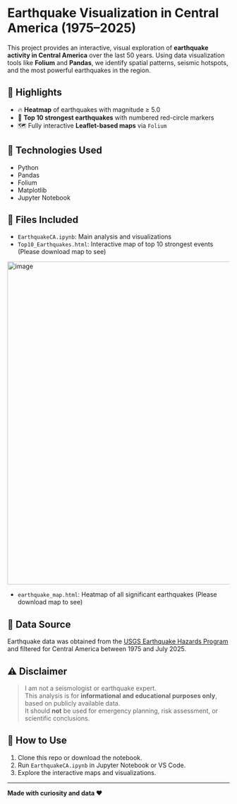 # Earthquake Visualization in Central America (1975–2025)

This project provides an interactive, visual exploration of **earthquake activity in Central America** over the last 50 years. Using data visualization tools like **Folium** and **Pandas**, we identify spatial patterns, seismic hotspots, and the most powerful earthquakes in the region.

## 📌 Highlights

- 🔥 **Heatmap** of earthquakes with magnitude ≥ 5.0
- 📍 **Top 10 strongest earthquakes** with numbered red-circle markers
- 🗺️ Fully interactive **Leaflet-based maps** via `Folium`

## 🧪 Technologies Used

- Python
- Pandas
- Folium
- Matplotlib
- Jupyter Notebook

## 📁 Files Included

- `EarthquakeCA.ipynb`: Main analysis and visualizations
- `Top10_Earthquakes.html`: Interactive map of top 10 strongest events (Please download map to see)
<img width="1024" height="730" alt="image" src="https://github.com/user-attachments/assets/504c820c-25c0-4a77-9d1b-39adcc6f0637" />

- `earthquake_map.html`: Heatmap of all significant earthquakes (Please download map to see)


## 🔎 Data Source

Earthquake data was obtained from the [USGS Earthquake Hazards Program](https://earthquake.usgs.gov/) and filtered for Central America between 1975 and July 2025.

## ⚠️ Disclaimer

> I am not a seismologist or earthquake expert.  
> This analysis is for **informational and educational purposes only**, based on publicly available data.  
> It should **not** be used for emergency planning, risk assessment, or scientific conclusions.

## 🚀 How to Use

1. Clone this repo or download the notebook.
2. Run `EarthquakeCA.ipynb` in Jupyter Notebook or VS Code.
3. Explore the interactive maps and visualizations.

---

**Made with curiosity and data ❤️**
